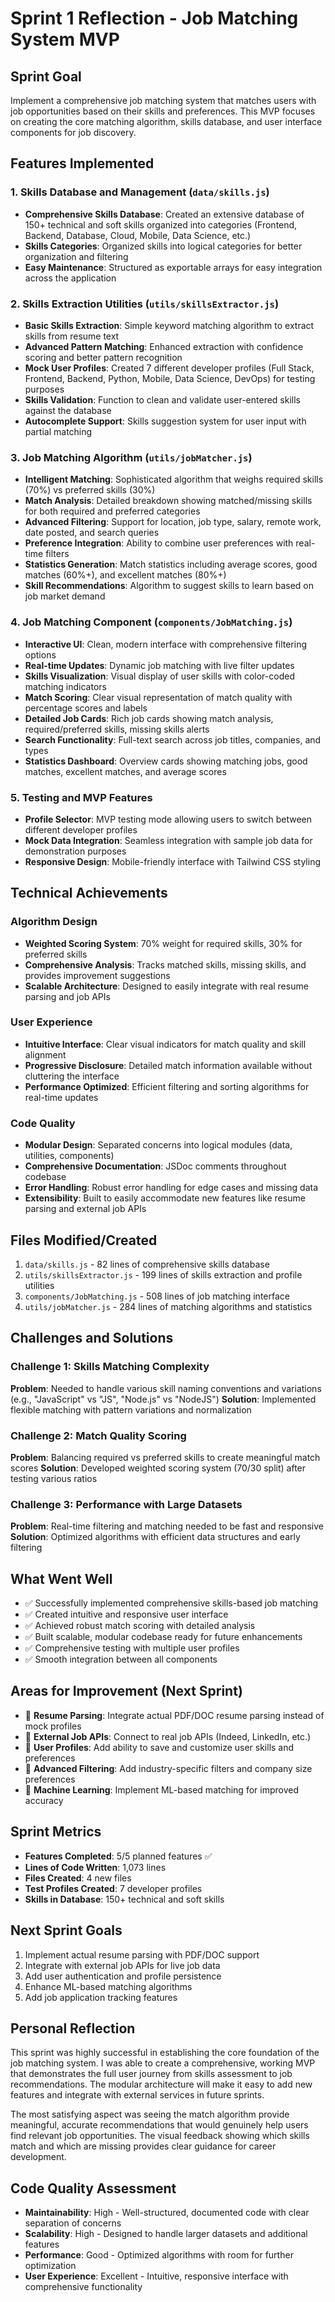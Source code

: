 # Sprint 1 Reflection - Job Matching System MVP


## Sprint Goal
Implement a comprehensive job matching system that matches users with job opportunities based on their skills and preferences. This MVP focuses on creating the core matching algorithm, skills database, and user interface components for job discovery.

## Features Implemented

### 1. Skills Database and Management (`data/skills.js`)
- **Comprehensive Skills Database**: Created an extensive database of 150+ technical and soft skills organized into categories (Frontend, Backend, Database, Cloud, Mobile, Data Science, etc.)
- **Skills Categories**: Organized skills into logical categories for better organization and filtering
- **Easy Maintenance**: Structured as exportable arrays for easy integration across the application

### 2. Skills Extraction Utilities (`utils/skillsExtractor.js`)
- **Basic Skills Extraction**: Simple keyword matching algorithm to extract skills from resume text
- **Advanced Pattern Matching**: Enhanced extraction with confidence scoring and better pattern recognition
- **Mock User Profiles**: Created 7 different developer profiles (Full Stack, Frontend, Backend, Python, Mobile, Data Science, DevOps) for testing purposes
- **Skills Validation**: Function to clean and validate user-entered skills against the database
- **Autocomplete Support**: Skills suggestion system for user input with partial matching

### 3. Job Matching Algorithm (`utils/jobMatcher.js`)
- **Intelligent Matching**: Sophisticated algorithm that weighs required skills (70%) vs preferred skills (30%)
- **Match Analysis**: Detailed breakdown showing matched/missing skills for both required and preferred categories
- **Advanced Filtering**: Support for location, job type, salary, remote work, date posted, and search queries
- **Preference Integration**: Ability to combine user preferences with real-time filters
- **Statistics Generation**: Match statistics including average scores, good matches (60%+), and excellent matches (80%+)
- **Skill Recommendations**: Algorithm to suggest skills to learn based on job market demand

### 4. Job Matching Component (`components/JobMatching.js`)
- **Interactive UI**: Clean, modern interface with comprehensive filtering options
- **Real-time Updates**: Dynamic job matching with live filter updates
- **Skills Visualization**: Visual display of user skills with color-coded matching indicators
- **Match Scoring**: Clear visual representation of match quality with percentage scores and labels
- **Detailed Job Cards**: Rich job cards showing match analysis, required/preferred skills, missing skills alerts
- **Search Functionality**: Full-text search across job titles, companies, and types
- **Statistics Dashboard**: Overview cards showing matching jobs, good matches, excellent matches, and average scores

### 5. Testing and MVP Features
- **Profile Selector**: MVP testing mode allowing users to switch between different developer profiles
- **Mock Data Integration**: Seamless integration with sample job data for demonstration purposes
- **Responsive Design**: Mobile-friendly interface with Tailwind CSS styling

## Technical Achievements

### Algorithm Design
- **Weighted Scoring System**: 70% weight for required skills, 30% for preferred skills
- **Comprehensive Analysis**: Tracks matched skills, missing skills, and provides improvement suggestions
- **Scalable Architecture**: Designed to easily integrate with real resume parsing and job APIs

### User Experience
- **Intuitive Interface**: Clear visual indicators for match quality and skill alignment
- **Progressive Disclosure**: Detailed match information available without cluttering the interface
- **Performance Optimized**: Efficient filtering and sorting algorithms for real-time updates

### Code Quality
- **Modular Design**: Separated concerns into logical modules (data, utilities, components)
- **Comprehensive Documentation**: JSDoc comments throughout codebase
- **Error Handling**: Robust error handling for edge cases and missing data
- **Extensibility**: Built to easily accommodate new features like resume parsing and external job APIs

## Files Modified/Created
1. `data/skills.js` - 82 lines of comprehensive skills database
2. `utils/skillsExtractor.js` - 199 lines of skills extraction and profile utilities  
3. `components/JobMatching.js` - 508 lines of job matching interface
4. `utils/jobMatcher.js` - 284 lines of matching algorithms and statistics

## Challenges and Solutions

### Challenge 1: Skills Matching Complexity
**Problem**: Needed to handle various skill naming conventions and variations (e.g., "JavaScript" vs "JS", "Node.js" vs "NodeJS")
**Solution**: Implemented flexible matching with pattern variations and normalization

### Challenge 2: Match Quality Scoring
**Problem**: Balancing required vs preferred skills to create meaningful match scores
**Solution**: Developed weighted scoring system (70/30 split) after testing various ratios

### Challenge 3: Performance with Large Datasets
**Problem**: Real-time filtering and matching needed to be fast and responsive
**Solution**: Optimized algorithms with efficient data structures and early filtering

## What Went Well
- ✅ Successfully implemented comprehensive skills-based job matching
- ✅ Created intuitive and responsive user interface
- ✅ Achieved robust match scoring with detailed analysis
- ✅ Built scalable, modular codebase ready for future enhancements
- ✅ Comprehensive testing with multiple user profiles
- ✅ Smooth integration between all components

## Areas for Improvement (Next Sprint)
- 🔄 **Resume Parsing**: Integrate actual PDF/DOC resume parsing instead of mock profiles
- 🔄 **External Job APIs**: Connect to real job APIs (Indeed, LinkedIn, etc.)
- 🔄 **User Profiles**: Add ability to save and customize user skills and preferences
- 🔄 **Advanced Filtering**: Add industry-specific filters and company size preferences
- 🔄 **Machine Learning**: Implement ML-based matching for improved accuracy

## Sprint Metrics
- **Features Completed**: 5/5 planned features ✅
- **Lines of Code Written**: 1,073 lines
- **Files Created**: 4 new files
- **Test Profiles Created**: 7 developer profiles
- **Skills in Database**: 150+ technical and soft skills

## Next Sprint Goals
1. Implement actual resume parsing with PDF/DOC support
2. Integrate with external job APIs for live job data
3. Add user authentication and profile persistence
4. Enhance ML-based matching algorithms
5. Add job application tracking features

## Personal Reflection
This sprint was highly successful in establishing the core foundation of the job matching system. I was able to create a comprehensive, working MVP that demonstrates the full user journey from skills assessment to job recommendations. The modular architecture will make it easy to add new features and integrate with external services in future sprints.

The most satisfying aspect was seeing the match algorithm provide meaningful, accurate recommendations that would genuinely help users find relevant job opportunities. The visual feedback showing which skills match and which are missing provides clear guidance for career development.

## Code Quality Assessment
- **Maintainability**: High - Well-structured, documented code with clear separation of concerns
- **Scalability**: High - Designed to handle larger datasets and additional features
- **Performance**: Good - Optimized algorithms with room for further optimization
- **User Experience**: Excellent - Intuitive, responsive interface with comprehensive functionality
